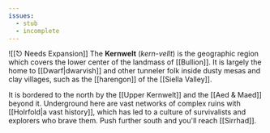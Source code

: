 ```yaml
---
issues:
  - stub
  - incomplete
---
```


![[⎋ Needs Expansion]]
The **Kernwelt** (*kern-vellt*) is the geographic region which covers the lower center of the landmass of [[Bullion]]. It is largely the home to [[Dwarf|dwarvish]] and other tunneler folk inside dusty mesas and clay villages, such as the [[harengon]] of the [[Siella Valley]]. 

It is bordered to the north by the [[Upper Kernwelt]] and the [[Aed & Maed]] beyond it. Underground here are vast networks of complex ruins with [[Holrfold|a vast history]], which has led to a culture of survivalists and explorers who brave them. Push further south and you'll reach [[Sirrhad]]. 